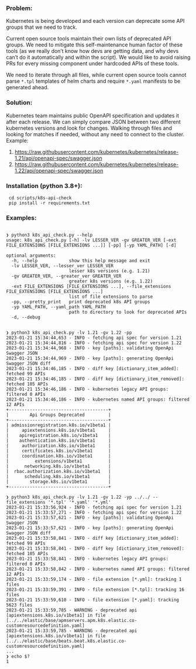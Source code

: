 ### Problem:

Kubernetes is being developed and each version can deprecate some API groups that we need to track. 

Current open source tools maintain their own lists of deprecated API groups. We need to mitigate this self-maintenance human factor of these tools (as we really don’t know how devs are getting data, and why devs can’t do it automatically and within the script). We would like to avoid raising PRs for every missing component under hardcoded APIs of these tools. 

We need to iterate through all files, while current open source tools cannot parse `*.tpl` templates of helm charts and require `*.yaml` manifests to be generated ahead.


### Solution:

Kubernetes team maintains public OpenAPI specification and updates it after each release. We can simply compare JSON between two different kubernetes versions and look for changes. Walking through files and looking for matches if needed, without any need to connect to the cluster.
Example:
1. https://raw.githubusercontent.com/kubernetes/kubernetes/release-1.21/api/openapi-spec/swagger.json 
2. https://raw.githubusercontent.com/kubernetes/kubernetes/release-1.22/api/openapi-spec/swagger.json

### Installation (python 3.8+):
```
 cd scripts/k8s-api-check
 pip install -r requirements.txt
```

### Examples:
```

❯ python3 k8s_api_check.py --help                                                                 
usage: k8s_api_check.py [-h] -lv LESSER_VER -gv GREATER_VER [-ext FILE_EXTENSIONS [FILE_EXTENSIONS ...]] [-pp] [-yp YAML_PATH] [-d]

optional arguments:
  -h, --help            show this help message and exit
  -lv LESSER_VER, --lesser_ver LESSER_VER
                        lesser k8s versions (e.g. 1.21)
  -gv GREATER_VER, --greater_ver GREATER_VER
                        greater k8s versions (e.g. 1.22)
  -ext FILE_EXTENSIONS [FILE_EXTENSIONS ...], --file_extensions FILE_EXTENSIONS [FILE_EXTENSIONS ...]
                        list of file extensions to parse
  -pp, --pretty_print   print deprecated k8s API groups
  -yp YAML_PATH, --yaml_path YAML_PATH
                        path to directory to look for deprecated APIs
  -d, --debug


```

```
❯ python3 k8s_api_check.py -lv 1.21 -gv 1.22 -pp                                                  
2023-01-21 15:34:44,653 - INFO - fetching api spec for version 1.21
2023-01-21 15:34:44,816 - INFO - fetching api spec for version 1.22
2023-01-21 15:34:44,968 - INFO - key [paths]: validating OpenApi Swagger JSON
2023-01-21 15:34:44,969 - INFO - key [paths]: generating OpenApi Swagger JSON diff 
2023-01-21 15:34:46,185 - INFO - diff key [dictionary_item_added]: fetched 99 APIs
2023-01-21 15:34:46,185 - INFO - diff key [dictionary_item_removed]: fetched 105 APIs
2023-01-21 15:34:46,186 - INFO - kubernetes legacy API groups: filtered 0 APIs
2023-01-21 15:34:46,186 - INFO - kubernetes named API groups: filtered 12 APIs
+--------------------------------------+
|        Api Groups Deprecated         |
+--------------------------------------+
| admissionregistration.k8s.io/v1beta1 |
|     apiextensions.k8s.io/v1beta1     |
|    apiregistration.k8s.io/v1beta1    |
|    authentication.k8s.io/v1beta1     |
|     authorization.k8s.io/v1beta1     |
|     certificates.k8s.io/v1beta1      |
|     coordination.k8s.io/v1beta1      |
|          extensions/v1beta1          |
|      networking.k8s.io/v1beta1       |
|  rbac.authorization.k8s.io/v1beta1   |
|      scheduling.k8s.io/v1beta1       |
|        storage.k8s.io/v1beta1        |
+--------------------------------------+

```

```
❯ python3 k8s_api_check.py -lv 1.21 -gv 1.22 -yp ../../ --file_extensions '*.tpl' '*.yaml' '*.yml'
2023-01-21 15:33:56,924 - INFO - fetching api spec for version 1.21
2023-01-21 15:33:57,271 - INFO - fetching api spec for version 1.22
2023-01-21 15:33:57,621 - INFO - key [paths]: validating OpenApi Swagger JSON
2023-01-21 15:33:57,621 - INFO - key [paths]: generating OpenApi Swagger JSON diff 
2023-01-21 15:33:58,841 - INFO - diff key [dictionary_item_added]: fetched 99 APIs
2023-01-21 15:33:58,841 - INFO - diff key [dictionary_item_removed]: fetched 105 APIs
2023-01-21 15:33:58,841 - INFO - kubernetes legacy API groups: filtered 0 APIs
2023-01-21 15:33:58,842 - INFO - kubernetes named API groups: filtered 12 APIs
2023-01-21 15:33:59,174 - INFO - file extension [*.yml]: tracking 1 files
2023-01-21 15:33:59,391 - INFO - file extension [*.tpl]: tracking 16 files
2023-01-21 15:33:59,610 - INFO - file extension [*.yaml]: tracking 5623 files
2023-01-21 15:33:59,785 - WARNING - deprecated api [apiextensions.k8s.io/v1beta1] in file [../../elastic/base/apmservers.apm.k8s.elastic.co-customresourcedefinition.yaml]
2023-01-21 15:33:59,785 - WARNING - deprecated api [apiextensions.k8s.io/v1beta1] in file [../../elastic/base/beats.beat.k8s.elastic.co-customresourcedefinition.yaml]
...
❯ echo $?
1
```
